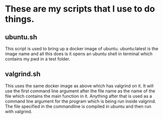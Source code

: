# These are my scripts that I use to do things.

## ubuntu.sh 
This script is used to bring up a docker image of ubuntu. ubuntu:latest is the image name and all this does is it opens an ubuntu shell in terminal which contains my pwd in a test folder.

## valgrind.sh  
This uses the same docker image as above which has valgrind on it. It will use the first command line argument after the file name as the name of the file which contains the main function in it. Anything after that is used as a command line argument for the program which is being run inside valgrind. The file specified in the commandline is compiled in ubuntu and then run with valgrind.
